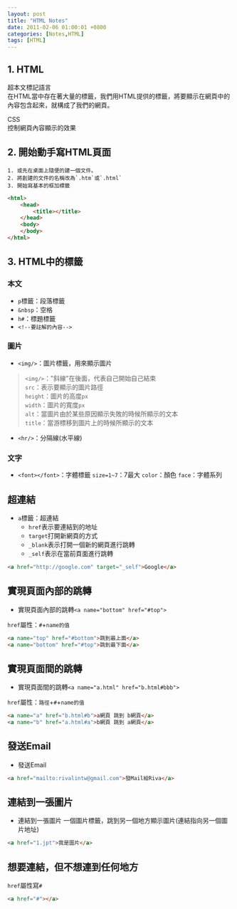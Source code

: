 ```yaml
---
layout: post
title: "HTML Notes"
date: 2011-02-06 01:00:01 +0800
categories: [Notes,HTML]
tags: [HTML]
---
```


## 1. HTML
超本文標記語言    
在HTML當中存在著大量的標籤，我們用HTML提供的標籤，將要顯示在網頁中的內容包含起來，就構成了我們的網頁。    

CSS    
控制網頁內容顯示的效果

## 2. 開始動手寫HTML頁面
    1. 或先在桌面上隨便的建一個文件。
    2. 將創建的文件的名稱改為`.htm`或`.html`
    3. 開始寫基本的框加標籤
  
```html
<html>
    <head>
        <title></title>
    </head>
    <body>
    </body>
</html>
```

## 3. HTML中的標籤
### 本文
- `p`標籤：段落標籤
- `&nbsp`：空格
- `h#`：標題標籤
- `<!--要註解的內容-->`

### 圖片
- `<img/>`：圖片標籤，用來顯示圖片
> `<img/>`："斜線"在後面，代表自己開始自己結束  
`src`：表示要顯示的圖片路徑  
`height`：圖片的高度`px`  
`width`：圖片的寬度`px`  
`alt`：當圖片由於某些原因顯示失敗的時候所顯示的文本  
`title`：當游標移到圖片上的時候所顯示的文本  
- `<hr/>`：分隔線(水平線)

### 文字
- `<font></font>`：字體標籤 `size=1~7`：7最大 `color`：顏色 `face`：字體系列

## 超連結
- `a`標籤：超連結 
    - `href`表示要連結到的地址 
    - `target`打開新網頁的方式 
    - `_blank`表示打開一個新的網頁進行跳轉 
    - `_self`表示在當前頁面進行跳轉

```html
<a href="http://google.com" target="_self">Google</a>
```
## 實現頁面內部的跳轉
- 實現頁面內部的跳轉`<a name="bottom" href="#top">`

`href`屬性：`#`+`name的值`

```html
<a name="top" href="#bottom">跳到最上面</a>
<a name="bottom" href="#top">跳到最下面</a>
```

## 實現頁面間的跳轉
- 實現頁面間的跳轉`<a name="a.html" href="b.html#bbb">`

`href`屬性：`路徑`+`#`+`name的值`

```html
<a name="a" href="b.html#b">a網頁 跳到 b網頁</a>
<a name="b" href="a.html#a">b網頁 跳到 a網頁</a>
```

## 發送Email
- 發送Email

```html
<a href="mailto:rivalintw@gmail.com">發Mail給Riva</a>
```

## 連結到一張圖片
- 連結到一張圖片
一個圖片標籤，跳到另一個地方顯示圖片(連結指向另一個圖片地址)

```html
<a href="1.jpt">我是圖片</a>
```

## 想要連結，但不想連到任何地方
`href`屬性寫`#`
```html
<a href="#"></a>
```